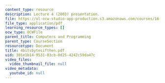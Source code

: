 ```yaml
---
content_type: resource
description: Lecture 4 (2003) presentation.
file: https://ol-ocw-studio-app-production.s3.amazonaws.com/courses/16-01-unified-engineering-i-ii-iii-iv-fall-2005-spring-2006/301e1b14953103cb0d254242c59da47c_4bitsbytesifthen.pdf
file_type: application/pdf
learning_resource_types: []
ocw_type: OCWFile
parent_title: Computers and Programming
parent_type: CourseSection
resourcetype: Document
title: 4bitsbytesifthen.pdf
uid: 301e1b14-9531-03cb-0d25-4242c59da47c
video_files:
  video_thumbnail_file: null
video_metadata:
  youtube_id: null
---
```

